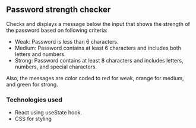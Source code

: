 ## Password strength checker
Checks and displays a message below the input that shows the strength of the password based on following criteria:
* Weak: Password is less than 6 characters.
* Medium: Password contains at least 6 characters and includes both letters and numbers.
* Strong: Password contains at least 8 characters and includes letters, numbers, and special characters.

Also, the messages are color coded to red for weak, orange for medium, and green for strong.

### Technologies used
* React using useState hook.
* CSS for styling